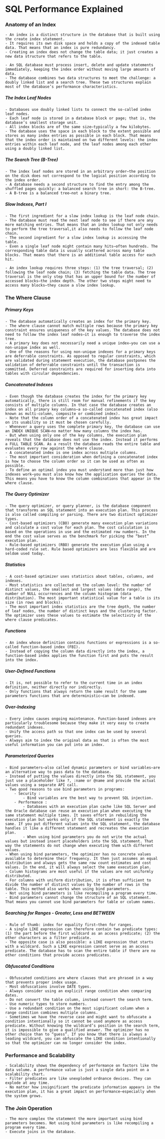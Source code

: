 # SQL Performance Explained

### Anatomy of an Index

    - An index is a distinct structure in the database that is built using the create index statement. 
    - It requires its own disk space and holds a copy of the indexed table data. That means that an index is pure redundancy.
    - Creating an index does not change the table data; it just creates a new data structure that refers to the table.

    - An SQL database must process insert, delete and update statements immediately, keeping the index order without moving large amounts of data.
    - The database combines two data structures to meet the challenge: a doubly linked list and a search tree. These two structures explain most of the database’s performance characteristics.

##### The Index Leaf Nodes

    - Databases use doubly linked lists to connect the so-called index leaf nodes.
    - Each leaf node is stored in a database block or page; that is, the database’s smallest storage unit. 
    - All index blocks are of the same size—typically a few kilobytes. 
    - The database uses the space in each block to the extent possible and stores as many index entries as possible in each block. That means that the index order is maintained on two different levels: the index entries within each leaf node, and the leaf nodes among each other using a doubly linked list.

##### The Search Tree (B-Tree)
    - The index leaf nodes are stored in an arbitrary order—the position on the disk does not correspond to the logical position according to the index order.
    - A database needs a second structure to find the entry among the shuffled pages quickly: a balanced search tree in short: the B-tree.
    - A B-tree is a balanced tree—not a binary tree.

##### Slow Indexes, Part I
    - The first ingredient for a slow index lookup is the leaf node chain.
    - The database must read the next leaf node to see if there are any more matching entries. That means that an index lookup not only needs to perform the tree traversal,it also needs to follow the leaf node chain.
    - The second ingredient for a slow index lookup is accessing the table.
    - Even a single leaf node might contain many hits—often hundreds. The corresponding table data is usually scattered across many table blocks. That means that there is an additional table access for each hit.

    - An index lookup requires three steps: (1) the tree traversal; (2) following the leaf node chain; (3) fetching the table data. The tree traversal is the only step that has an upper bound for the number of accessed blocks—the index depth. The other two steps might need to access many blocks—they cause a slow index lookup.

### The Where Clause

##### Primary Keys
    - The database automatically creates an index for the primary key.
    - The where clause cannot match multiple rows because the primary key constraint ensures uniqueness of the key values. The database does not need to follow the index leaf nodes—it is enough to traverse the index tree.
    - A primary key does not necessarily need a unique index—you can use a non-unique index as well.
    - One of the reasons for using non-unique indexes for a primary keys are deferrable constraints. As opposed to regular constraints, which are validated during statement execution, the database postpones the validation of deferrable constraints until the transaction is committed. Deferred constraints are required for inserting data into tables with circular dependencies.

##### Concatenated Indexes
    - Even though the database creates the index for the primary key automatically, there is still room for manual refinements if the key consists of multiple columns. In that case the database creates an index on all primary key columns—a so-called concatenated index (also known as multi-column, composite or combined index). 
    - Note that the column order of a concatenated index has great impact on its usability so it must be chosen carefully.
    - Whenever a query uses the complete primary key, the database can use an INDEX UNIQUE SCAN—no matter how many columns the index has. 
    - But when using only one of the key columns, the execution plan reveals that the database does not use the index. Instead it performs a FULL TABLE SCAN. As a result the database reads the entire table and evaluates every row against the where clause.
    - A concatenated index is one index across multiple columns.
    - The most important consideration when defining a concatenated index is how to choose the column order so it can be used as often as possible.
    - To define an optimal index you must understand more than just how indexes work—you must also know how the application queries the data. This means you have to know the column combinations that appear in the where clause.

##### The Query Optimizer
    - The query optimizer, or query planner, is the database component that transforms an SQL statement into an execution plan. This process is also called compiling or parsing. There are two distinct optimizer types.
    - Cost-based optimizers (CBO) generate many execution plan variations and calculate a cost value for each plan. The cost calculation is based on the operations in use and the estimated row numbers. In the end the cost value serves as the benchmark for picking the “best” execution plan.
    - Rule-based optimizers (RBO) generate the execution plan using a hard-coded rule set. Rule based optimizers are less flexible and are seldom used today.

##### Statistics
    - A cost-based optimizer uses statistics about tables, columns, and indexes. 
    - Most statistics are collected on the column level: the number of distinct values, the smallest and largest values (data range), the number of NULL occurrences and the column histogram (data distribution). The most important statistical value for a table is its size (in rows and blocks).
    - The most important index statistics are the tree depth, the number of leaf nodes, the number of distinct keys and the clustering factor. The optimizer uses these values to estimate the selectivity of the where clause predicates.

##### Functions
    - An index whose definition contains functions or expressions is a so-called function-based index (FBI). 
    - Instead of copying the column data directly into the index, a function-based index applies the function first and puts the result into the index.
    
##### User-Defined Functions
    - It is, not possible to refer to the current time in an index definition, neither directly nor indirectly.
    - Only functions that always return the same result for the same parameters functions that are deterministic—can be indexed.

##### Over-Indexing
    - Every index causes ongoing maintenance. Function-based indexes are particularly troublesome because they make it very easy to create redundant indexes.
    - Unify the access path so that one index can be used by several queries.
    - Always aim to index the original data as that is often the most useful information you can put into an index.

##### Parameterized Queries
    - Bind parameters—also called dynamic parameters or bind variables—are an alternative way to pass data to the database. 
    - Instead of putting the values directly into the SQL statement, you just use a placeholder like ?, :name or @name and provide the actual values using a separate API call.
    - Two good reasons to use bind parameters in programs:
        - Security : 
            - Bind variables are the best way to prevent SQL injection.
        - Performance : 
            - Databases with an execution plan cache like SQL Server and the Oracle database can reuse an execution plan when executing the same statement multiple times. It saves effort in rebuilding the execution plan but works only if the SQL statement is exactly the same. If you put different values into the SQL statement, the database handles it like a different statement and recreates the execution plan.
            - When using bind parameters you do not write the actual values but instead insert placeholders into the SQL statement. That way the statements do not change when executing them with different values.
    - When using bind parameters, the optimizer has no concrete values available to determine their frequency. It then just assumes an equal distribution and always gets the same row count estimates and cost values. In the end, it will always select the same execution plan.
    - Column histograms are most useful if the values are not uniformly distributed.
    - For columns with uniform distribution, it is often sufficient to divide the number of distinct values by the number of rows in the table. This method also works when using bind parameters.
    - Not using bind parameters is like recompiling a program every time.
    - Bind parameters cannot change the structure of an SQL statement. That means you cannot use bind parameters for table or column names.

##### Searching for Ranges - Greater, Less and BETWEEN
    - Rule of thumb: index for equality first—then for ranges.
    - A single LIKE expression can therefore contain two predicate types: (1) the part before the first wildcard as an access predicate; (2) the other characters as a filter predicate.
    - The opposite case is also possible: a LIKE expression that starts with a wildcard. Such a LIKE expression cannot serve as an access predicate. The database has to scan the entire table if there are no other conditions that provide access predicates.

##### Obfuscated Conditions
    - Obfuscated conditions are where clauses that are phrased in a way that prevents proper index usage.
    - Most obfuscations involve DATE types.
    - Always consider using an explicit range condition when comparing dates.
    - Do not convert the table column, instead convert the search term.
    - Use numeric types to store numbers.
    - Use a redundant condition on the most significant column when a range condition combines multiple columns.
    - Sometimes we have the reverse case and might want to obfuscate a condition intentionally so it cannot be used anymore as access predicate. Without knowing the wildcard’s position in the search term, it is impossible to give a qualified answer. The optimizer has no other choice than to “guess”. If you know that there is always a leading wildcard, you can obfuscate the LIKE condition intentionally so that the optimizer can no longer consider the index.

### Performance and Scalability
    - Scalability shows the dependency of performance on factors like the data volume. A performance value is just a single data point on a scalability chart.
    - Filter predicates are like unexploded ordnance devices. They can explode at any time.
    - No matter how insignificant the predicate information appears in the execution plan, it has a great impact on performance—especially when the system grows.

### The Join Operation
    - The more complex the statement the more important using bind parameters becomes. Not using bind parameters is like recompiling a program every time.
    - Execute joins in the database.